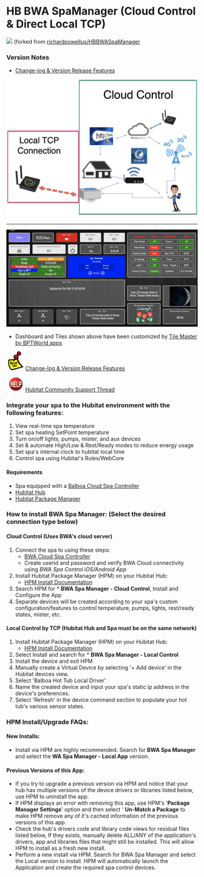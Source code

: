 # HB BWA SpaManager (Cloud Control & Direct Local TCP)
<img src="https://raw.githubusercontent.com/KurtSanders/HBBWASpaManager/master/images/hot-tub.png" width="50"> (forked from [richardpowellus/HBBWASpaManager](https://github.com/richardpowellus/HBBWASpaManager)

### Version Notes

* [Change-log & Version Release Features](https://github.com/KurtSanders/HBBWASpaManager/wiki/Features-by-Version)

<img src="https://raw.githubusercontent.com/KurtSanders/HBBWASpaManager/master/images/Cloud-Local-Connection-Image.jpg">

---

<img src="https://raw.githubusercontent.com/KurtSanders/HBBWASpaManager/master/images/HE%20dashboard-1.jpg">

* Dashboard and Tiles shown above have been customized by [Tile Master by BPTWorld apps](https://community.hubitat.com/t/release-tile-master-display-multiple-devices-that-can-be-controlled-from-the-tile/23140)

<img src="https://raw.githubusercontent.com/KurtSanders/HBBWASpaManager/master/images/readme.png" width="50">[Change-log & Version Release Features](https://github.com/KurtSanders/HBBWASpaManager/wiki/Features-by-Version)

<img src="https://raw.githubusercontent.com/KurtSanders/HBBWASpaManager/master/images/Help-Logo.png" width="50">[Hubitat Community Support Thread](https://community.hubitat.com/t/release-hb-bwa-spamanager/128842)

### Integrate your spa to the Hubitat environment with the following features:
1. View real-time spa temperature
2. Set spa heating SetPoint temperature
2. Turn on/off lights, pumps, mister, and aux devices
3. Set & automate High/Low & Rest/Ready modes to reduce energy usage
4. Set spa's internal clock to hubitat local time
4. Control spa using Hubitat's Rules/WebCore

#### Requirements
- Spa equipped with a [Balboa Cloud Spa Controller](https://www.amazon.com/Balboa-Water-Group-50350-07-Systems/dp/B0C89NLVCW/ref=sr_1_1?crid=1FLAWP3J3MUQP&dib=eyJ2IjoiMSJ9.3Uf1IdmEfGQFHeyD_LYQy1uF3Q_OyGZBz-9T0A4Du4UCVRb6lTdEGwR7xncq7IuCGIXiwvQCwPgsaIpqDM-7DM1ou8GSc1Ty7NjgJeE18TUdmd6VyaX6pTE-2GSoZ1gmaMi-QrIgUkCU82tEL-V73f6_fI6VKiWVnqkTR0IPM-a_4QMUAOW5pYq8rjF1Ww-aAtIzgsY5vMTLSgMqY85mvgW0weQCd_LaMdWBO6b4XSc._fD5IJd7n4BqA4eBVjncSH3Np0lqbCB82zh4IUAXsws&dib_tag=se&keywords=balboa+spa+module&qid=1741981337&sprefix=balboa+spa+module%2Caps%2C129&sr=8-1)
- [Hubitat Hub](https://hubitat.com/)
- [Hubitat Package Manager](https://hubitatpackagemanager.hubitatcommunity.com/)

### How to install BWA Spa Manager: (Select the desired connection type below)
#### Cloud Control (Uses BWA's cloud server)

1. Connect the spa to using these steps: 
	* [BWA Cloud Spa Controller](https://www.hottuboutpost.com/bwa-wifi-module-for-balboa-bp-series-spa-packs-iphone-android-app-50350/)
	* Create userid and password and verify BWA Cloud connectivity using *BWA Spa Control iOS/Android App*
2. Install Hubitat Package Manager (HPM) on your Hubitat Hub: 
	* [HPM Install Documentation](https://hubitatpackagemanager.hubitatcommunity.com/)
3. Search HPM for * **BWA Spa Manager - Cloud Control**, Install and Configure the App
4. Separate devices will be created according to your spa's custom configuration/features to control temperature, pumps, lights, rest/ready states, mister, etc.

#### Local Control by TCP (Hubitat Hub and Spa must be on the same network)

1. Install Hubitat Package Manager (HPM) on your Hubitat Hub:
	* [HPM Install Documentation](https://hubitatpackagemanager.hubitatcommunity.com/)
2. Select Install and search for * **BWA Spa Manager - Local Control**
3. Install the device and exit HPM
3. Manually create a Virtual Device by selecting '+ Add device' in the Hubitat devices view.  
4. Select 'Balboa Hot Tub Local Driver'
5. Name the created device and input your spa's static ip address in the device's preferences. 
6. Select 'Refresh' in the device command section to populate your hot tub's various sensor states.

### HPM Install/Upgrade FAQs:

#### New Installs:
* Install via HPM are highly recommended.  Search for **BWA Spa Manager** and select the **WA Spa Manager - Local App** version.

#### Previous Versions of this App:
* If you try to upgrade a previous version via HPM and notice that your hub has multiple versions of the device drivers or libraries listed below, use HPM to uninstall the app.
* If HPM displays an error with removing this app, use HPM's '**Package Manager Settings**' option and then select ' **Un-Match a Package** to make HPM remove any of it's cached information of the previous versions of this app.   
* Check the hub's drivers code and library code views for residual files listed below, If they exists, manually delete ALL/ANY of the application's drivers, app and libraries files that might still be installed.  This will allow HPM to install as a fresh new install.
* Perform a new install via HPM.  Search for BWA Spa Manager and select the Local version to install.  HPM will automatically launch the Application and create the required spa control devices.
